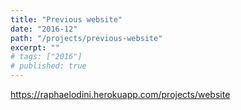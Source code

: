 ```yaml
---
title: "Previous website"
date: "2016-12"
path: "/projects/previous-website"
excerpt: ""
# tags: ["2016"]
# published: true
---
```


https://raphaelodini.herokuapp.com/projects/website
